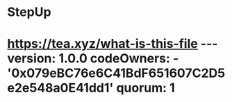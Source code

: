 # StepUp
# https://tea.xyz/what-is-this-file --- version: 1.0.0 codeOwners:   - '0x079eBC76e6C41BdF651607C2D5e2e548a0E41dd1' quorum: 1
